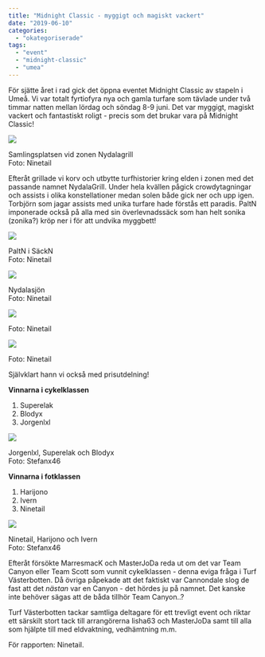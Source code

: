 ```yaml
---
title: "Midnight Classic - myggigt och magiskt vackert"
date: "2019-06-10"
categories: 
  - "okategoriserade"
tags: 
  - "event"
  - "midnight-classic"
  - "umea"
---
```


För sjätte året i rad gick det öppna eventet Midnight Classic av stapeln i Umeå. Vi var totalt fyrtiofyra nya och gamla turfare som tävlade under två timmar natten mellan lördag och söndag 8-9 juni. Det var myggigt, magiskt vackert och fantastiskt roligt - precis som det brukar vara på Midnight Classic!

![](https://turfvasterbotten.files.wordpress.com/2019/06/62085549_1184134238413784_6612405278098849792_n.jpg?w=960)

Samlingsplatsen vid zonen Nydalagrill  
Foto: Ninetail

Efteråt grillade vi korv och utbytte turfhistorier kring elden i zonen med det passande namnet NydalaGrill. Under hela kvällen pågick crowdytagningar och assists i olika konstellationer medan solen både gick ner och upp igen. Torbjörn som jagar assists med unika turfare hade förstås ett paradis. PaltN imponerade också på alla med sin överlevnadssäck som han helt sonika (zonika?) kröp ner i för att undvika myggbett!

![](https://turfvasterbotten.files.wordpress.com/2019/06/62468949_2315384505395596_785648281211371520_n.jpg?w=606)

PaltN i SäckN  
Foto: Ninetail

![](https://turfvasterbotten.files.wordpress.com/2019/06/62205949_1184134265080448_2332395201412202496_n.jpg?w=960)

Nydalasjön  
Foto: Ninetail

![](https://turfvasterbotten.files.wordpress.com/2019/06/62576343_1184134188413789_7950307386307117056_n.jpg?w=960)

Foto: Ninetail

![](https://turfvasterbotten.files.wordpress.com/2019/06/62512622_1184134138413794_6271300779336794112_n.jpg?w=960)

Foto: Ninetail

Självklart hann vi också med prisutdelning!

**Vinnarna i cykelklassen**

1. Superelak
2. Blodyx
3. Jorgenlxl

![](https://turfvasterbotten.files.wordpress.com/2019/06/62340548_995915937279015_4407599862695067648_n.jpg?w=572)

Jorgenlxl, Superelak och Blodyx  
Foto: Stefanx46

**Vinnarna i fotklassen**

1. Harijono
2. Ivern
3. Ninetail

![](https://turfvasterbotten.files.wordpress.com/2019/06/64223692_482919539120900_6655644792631853056_n.jpg?w=572)

Ninetail, Harijono och Ivern  
Foto: Stefanx46

Efteråt försökte MarresmacK och MasterJoDa reda ut om det var Team Canyon eller Team Scott som vunnit cykelklassen - denna eviga fråga i Turf Västerbotten. Då övriga påpekade att det faktiskt var Cannondale slog de fast att det _nästan_ var en Canyon - det hördes ju på namnet. Det kanske inte behöver sägas att de båda tillhör Team Canyon..?

Turf Västerbotten tackar samtliga deltagare för ett trevligt event och riktar ett särskilt stort tack till arrangörerna lisha63 och MasterJoDa samt till alla som hjälpte till med eldvaktning, vedhämtning m.m.

För rapporten: Ninetail.
